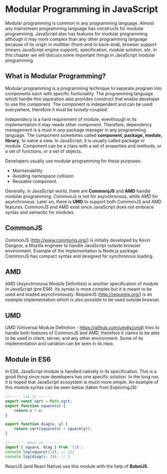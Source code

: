 # Modular Programming in JavaScript

Modular programming is common in any programming language. Almost any mainstream programming language has constructs for modular programming. JavaScript also has features for modular programming although it may more complex than any other programming language because of its origin in multitier (front-end to back-end), browser support (means JavaScript engine support), specification, module solution, etc. In this chapter we will discuss some important things in JavaScript modular programming

## What is Modular Programming?

Modular programming is a programming technique to separate program into components each with specific funtionality. The programming language which handle this separation also provides construct that enable developer to use the component. The component is independent and can be used everywhere, therefore it must be loosely-coupled.

Independecy is a hard requirement of module, eventhough in its implementation it may needs other component. Therefore, dependency management is a must in any package manager in any programming language. The component sometimes called __component, package, module, library__, to name a view. In JavaScript, it is usually called package or module. Component can be a class with a set of properties and methods, or a set of functions, or a set of objects.

Developers usually use modular programming for these purposes:

- Maintainability
- Avoiding namespace collision
- Reusable component.

Generally, in JavaScript world, there are __CommonjJS__ and __AMD__ handle modular programming. _CommonJs_ is not for asynchronous, while _AMD_ for asynchronous. Later on, there is __UMD__ to support both CommonJS and AMD features. CommonJS and AMD exist since JavaScript does not embrace syntax and semantic for modules.

## CommonJS

CommonJS (http://www.commonjs.org/) is initially developed by Kevin Dangoor, a Mozilla engineer to handle JavaScript outside browser environment. Example of the implementation is Node.js package. CommonJS has compact syntax and designed for synchronous loading.

## AMD

AMD (Asynchronous Module Definition) is another specification of module in JavaScript (pre ES6). Its syntax is more complex but it is meant to be used and loaded asynchronously. RequireJS (http://requirejs.org/) is an example implementation which is also possible to be used outside browser.

## UMD

UMD (Universal Module Definition - https://github.com/umdjs/umd) tries to handle both features of CommonJS and AMD, therefore it claims to be able to be used in client, server, and any other environment. Some of its implementation and variation can be seen in its repo.

## Module in ES6

In ES6, JavaScript module is handled natively in its specification. This is a good thing since now developers has one specific solution. In the long run, it is hoped that JavaScript ecosystem is much more simple. An example of this module syntax can be seen below (taken from ExploringJS):

```js
//----- lib.js ------
export const sqrt = Math.sqrt;
export function square(x) {
    return x * x;
}

export function diag(x, y) {
    return sqrt(square(x) + square(y));
}

//------- main.js ------
import { square, diag } from 'lib';
console.log(square(11)); // 121
console.log(diag(4, 3)); // 5
```

ReactJS (and React Native) use this module with the help of __BabelJS__.